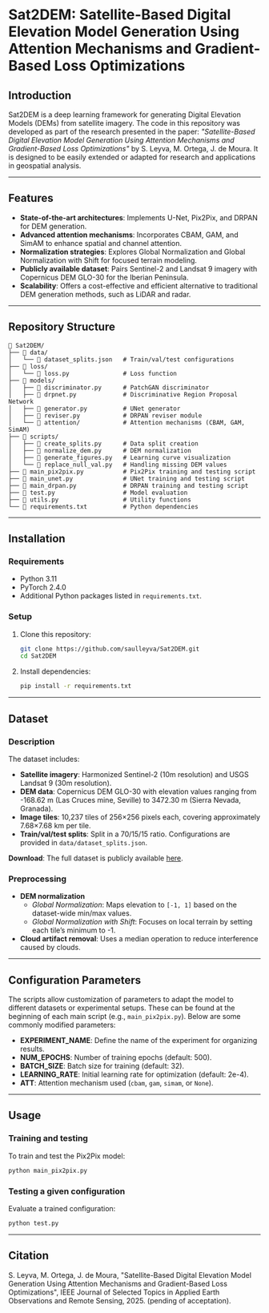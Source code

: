 # Sat2DEM: Satellite-Based Digital Elevation Model Generation Using Attention Mechanisms and Gradient-Based Loss Optimizations

## Introduction

Sat2DEM is a deep learning framework for generating Digital Elevation Models (DEMs) from satellite imagery. The code in this repository was developed as part of the research presented in the paper: *"Satellite-Based Digital Elevation Model Generation Using Attention Mechanisms and Gradient-Based Loss Optimizations"* by S. Leyva, M. Ortega, J. de Moura. It is designed to be easily extended or adapted for research and applications in geospatial analysis.

---

## Features
- **State-of-the-art architectures**: Implements U-Net, Pix2Pix, and DRPAN for DEM generation.  
- **Advanced attention mechanisms**: Incorporates CBAM, GAM, and SimAM to enhance spatial and channel attention.  
- **Normalization strategies**: Explores Global Normalization and Global Normalization with Shift for focused terrain modeling.  
- **Publicly available dataset**: Pairs Sentinel-2 and Landsat 9 imagery with Copernicus DEM GLO-30 for the Iberian Peninsula.  
- **Scalability**: Offers a cost-effective and efficient alternative to traditional DEM generation methods, such as LiDAR and radar.

---


## Repository Structure
```plaintext
📂 Sat2DEM/
├── 📂 data/
│   └── 📄 dataset_splits.json   # Train/val/test configurations
├── 📂 loss/
│   └── 📄 loss.py               # Loss function
├── 📂 models/
│   ├── 📄 discriminator.py      # PatchGAN discriminator
│   ├── 📄 drpnet.py             # Discriminative Region Proposal Network
│   ├── 📄 generator.py          # UNet generator
│   ├── 📄 reviser.py            # DRPAN reviser module
│   └── 📂 attention/            # Attention mechanisms (CBAM, GAM, SimAM)
├── 📂 scripts/
│   ├── 📄 create_splits.py      # Data split creation
│   ├── 📄 normalize_dem.py      # DEM normalization
│   ├── 📄 generate_figures.py   # Learning curve visualization
│   └── 📄 replace_null_val.py   # Handling missing DEM values
├── 📄 main_pix2pix.py           # Pix2Pix training and testing script
├── 📄 main_unet.py              # UNet training and testing script
├── 📄 main_drpan.py             # DRPAN training and testing script
├── 📄 test.py                   # Model evaluation
├── 📄 utils.py                  # Utility functions
└── 📄 requirements.txt          # Python dependencies
```

---

## Installation
### Requirements
- Python 3.11  
- PyTorch 2.4.0  
- Additional Python packages listed in `requirements.txt`.

### Setup
1. Clone this repository:
   ```bash
   git clone https://github.com/saulleyva/Sat2DEM.git
   cd Sat2DEM
   ```
2. Install dependencies:
   ```bash
   pip install -r requirements.txt
   ```

---

## Dataset
### Description
The dataset includes:
- **Satellite imagery**: Harmonized Sentinel-2 (10m resolution) and USGS Landsat 9 (30m resolution).  
- **DEM data**: Copernicus DEM GLO-30 with elevation values ranging from -168.62 m (Las Cruces mine, Seville) to 3472.30 m (Sierra Nevada, Granada).  
- **Image tiles**: 10,237 tiles of 256×256 pixels each, covering approximately 7.68×7.68 km per tile.
- **Train/val/test splits**: Split in a 70/15/15 ratio. Configurations are provided in `data/dataset_splits.json`.

**Download**: The full dataset is publicly available [here](https://doi.org/10.5281/zenodo.14647632).


### Preprocessing

- **DEM normalization**  
  - *Global Normalization*: Maps elevation to `[-1, 1]` based on the dataset-wide min/max values.  
  - *Global Normalization with Shift*: Focuses on local terrain by setting each tile’s minimum to -1.  
- **Cloud artifact removal**: Uses a median operation to reduce interference caused by clouds.  

---

## Configuration Parameters

The scripts allow customization of parameters to adapt the model to different datasets or experimental setups. These can be found at the beginning of each main script (e.g., `main_pix2pix.py`). Below are some commonly modified parameters:

- **EXPERIMENT_NAME**: Define the name of the experiment for organizing results.
- **NUM_EPOCHS**: Number of training epochs (default: 500).
- **BATCH_SIZE**: Batch size for training (default: 32).
- **LEARNING_RATE**: Initial learning rate for optimization (default: 2e-4).
- **ATT**: Attention mechanism used (`cbam`, `gam`, `simam`, or `None`).

---

## Usage
### Training and testing
To train and test the Pix2Pix model:
```bash
python main_pix2pix.py
```

### Testing a given configuration
Evaluate a trained configuration:
```bash
python test.py
```

---

## Citation

S. Leyva, M. Ortega, J. de Moura, "Satellite-Based Digital Elevation Model Generation Using Attention Mechanisms and Gradient-Based Loss Optimizations", IEEE Journal of Selected Topics in Applied Earth Observations and Remote Sensing, 2025. (pending of acceptation).
